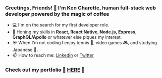 ### Greetings, Friends! 👋 I'm Ken Charette, human full-stack web developer powered by the magic of coffee

- :computer: I'm on the search for my first developer role.
- :seedling: Honing my skills in **React, React Native, Node.js, Express, GraphQL/Apollo** or whatever else piques my interest.
- :sunny: When I'm not coding I enjoy tennis :tennis:, video games :video_game:, and studying Japanese :crossed_flags:.
- 📫 How to reach me: 
  [Linkedin](https://www.linkedin.com/in/k-charette/) or [Twitter](https://twitter.com/ItsKenCharette)
  
  
 ### Check out my portfolio :tada: [HERE](https://kencharette.com) :tada:


<!--
**k-charette/k-charette** is a ✨ _special_ ✨ repository because its `README.md` (this file) appears on your GitHub profile.

Here are some ideas to get you started:

- 🔭 I’m currently working on ...
- 🌱 I’m currently learning ...
- 👯 I’m looking to collaborate on ...
- 🤔 I’m looking for help with ...
- 💬 Ask me about ...
- 📫 How to reach me: ...
- 😄 Pronouns: ...
- ⚡ Fun fact: ...
-->
